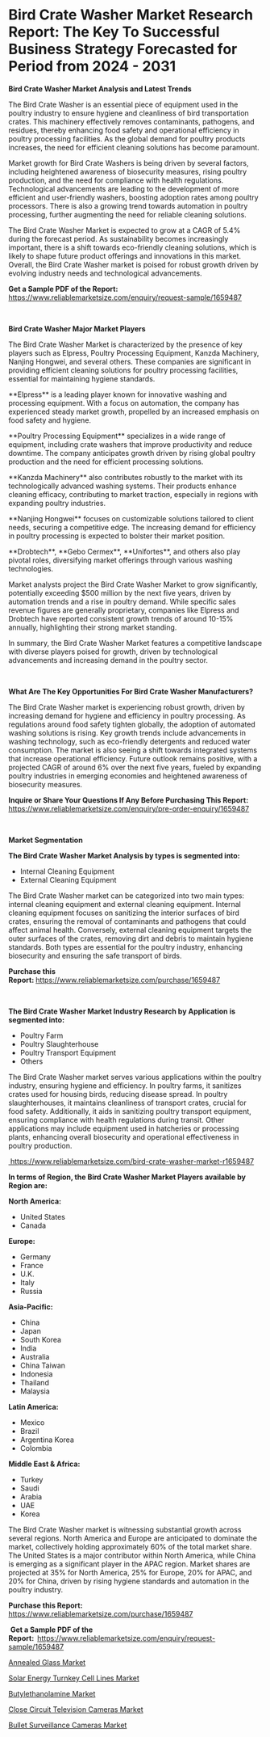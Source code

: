 <p><h1>Bird Crate Washer Market Research Report: The Key To Successful Business Strategy Forecasted for Period from 2024 - 2031</h1></p><p><strong>Bird Crate Washer Market Analysis and Latest Trends</strong></p>
<p><p>The Bird Crate Washer is an essential piece of equipment used in the poultry industry to ensure hygiene and cleanliness of bird transportation crates. This machinery effectively removes contaminants, pathogens, and residues, thereby enhancing food safety and operational efficiency in poultry processing facilities. As the global demand for poultry products increases, the need for efficient cleaning solutions has become paramount.</p><p>Market growth for Bird Crate Washers is being driven by several factors, including heightened awareness of biosecurity measures, rising poultry production, and the need for compliance with health regulations. Technological advancements are leading to the development of more efficient and user-friendly washers, boosting adoption rates among poultry processors. There is also a growing trend towards automation in poultry processing, further augmenting the need for reliable cleaning solutions.</p><p>The Bird Crate Washer Market is expected to grow at a CAGR of 5.4% during the forecast period. As sustainability becomes increasingly important, there is a shift towards eco-friendly cleaning solutions, which is likely to shape future product offerings and innovations in this market. Overall, the Bird Crate Washer market is poised for robust growth driven by evolving industry needs and technological advancements.</p></p>
<p><strong>Get a Sample PDF of the Report:&nbsp;</strong> <a href="https://www.reliablemarketsize.com/enquiry/request-sample/1659487?utm_campaign=1186&utm_medium=2&utm_source=Github&utm_content=ia&utm_term=28092024&utm_id=bird-crate-washer">https://www.reliablemarketsize.com/enquiry/request-sample/1659487</a></p>
<p>&nbsp;</p>
<p><strong>Bird Crate Washer Major Market Players</strong></p>
<p><p>The Bird Crate Washer Market is characterized by the presence of key players such as Elpress, Poultry Processing Equipment, Kanzda Machinery, Nanjing Hongwei, and several others. These companies are significant in providing efficient cleaning solutions for poultry processing facilities, essential for maintaining hygiene standards.</p><p>**Elpress** is a leading player known for innovative washing and processing equipment. With a focus on automation, the company has experienced steady market growth, propelled by an increased emphasis on food safety and hygiene.</p><p>**Poultry Processing Equipment** specializes in a wide range of equipment, including crate washers that improve productivity and reduce downtime. The company anticipates growth driven by rising global poultry production and the need for efficient processing solutions.</p><p>**Kanzda Machinery** also contributes robustly to the market with its technologically advanced washing systems. Their products enhance cleaning efficacy, contributing to market traction, especially in regions with expanding poultry industries.</p><p>**Nanjing Hongwei** focuses on customizable solutions tailored to client needs, securing a competitive edge. The increasing demand for efficiency in poultry processing is expected to bolster their market position.</p><p>**Drobtech**, **Gebo Cermex**, **Unifortes**, and others also play pivotal roles, diversifying market offerings through various washing technologies.</p><p>Market analysts project the Bird Crate Washer Market to grow significantly, potentially exceeding $500 million by the next five years, driven by automation trends and a rise in poultry demand. While specific sales revenue figures are generally proprietary, companies like Elpress and Drobtech have reported consistent growth trends of around 10-15% annually, highlighting their strong market standing.</p><p>In summary, the Bird Crate Washer Market features a competitive landscape with diverse players poised for growth, driven by technological advancements and increasing demand in the poultry sector.</p></p>
<p>&nbsp;</p>
<p><strong>What Are The Key Opportunities For Bird Crate Washer Manufacturers?</strong></p>
<p><p>The Bird Crate Washer market is experiencing robust growth, driven by increasing demand for hygiene and efficiency in poultry processing. As regulations around food safety tighten globally, the adoption of automated washing solutions is rising. Key growth trends include advancements in washing technology, such as eco-friendly detergents and reduced water consumption. The market is also seeing a shift towards integrated systems that increase operational efficiency. Future outlook remains positive, with a projected CAGR of around 6% over the next five years, fueled by expanding poultry industries in emerging economies and heightened awareness of biosecurity measures.</p></p>
<p><strong>Inquire or Share Your Questions If Any Before Purchasing This Report:</strong> <a href="https://www.reliablemarketsize.com/enquiry/pre-order-enquiry/1659487?utm_campaign=1186&utm_medium=2&utm_source=Github&utm_content=ia&utm_term=28092024&utm_id=bird-crate-washer">https://www.reliablemarketsize.com/enquiry/pre-order-enquiry/1659487</a></p>
<p>&nbsp;</p>
<p><strong>Market Segmentation</strong></p>
<p><strong>The Bird Crate Washer Market Analysis by types is segmented into:</strong></p>
<p><ul><li>Internal Cleaning Equipment</li><li>External Cleaning Equipment</li></ul></p>
<p><p>The Bird Crate Washer market can be categorized into two main types: internal cleaning equipment and external cleaning equipment. Internal cleaning equipment focuses on sanitizing the interior surfaces of bird crates, ensuring the removal of contaminants and pathogens that could affect animal health. Conversely, external cleaning equipment targets the outer surfaces of the crates, removing dirt and debris to maintain hygiene standards. Both types are essential for the poultry industry, enhancing biosecurity and ensuring the safe transport of birds.</p></p>
<p><strong>Purchase this Report:&nbsp;</strong><a href="https://www.reliablemarketsize.com/purchase/1659487?utm_campaign=1186&utm_medium=2&utm_source=Github&utm_content=ia&utm_term=28092024&utm_id=bird-crate-washer">https://www.reliablemarketsize.com/purchase/1659487</a></p>
<p>&nbsp;</p>
<p><strong>The Bird Crate Washer Market Industry Research by Application is segmented into:</strong></p>
<p><ul><li>Poultry Farm</li><li>Poultry Slaughterhouse</li><li>Poultry Transport Equipment</li><li>Others</li></ul></p>
<p><p>The Bird Crate Washer market serves various applications within the poultry industry, ensuring hygiene and efficiency. In poultry farms, it sanitizes crates used for housing birds, reducing disease spread. In poultry slaughterhouses, it maintains cleanliness of transport crates, crucial for food safety. Additionally, it aids in sanitizing poultry transport equipment, ensuring compliance with health regulations during transit. Other applications may include equipment used in hatcheries or processing plants, enhancing overall biosecurity and operational effectiveness in poultry production.</p></p>
<p><a href="https://www.reliablemarketsize.com/bird-crate-washer-market-r1659487?utm_campaign=1186&utm_medium=2&utm_source=Github&utm_content=ia&utm_term=28092024&utm_id=bird-crate-washer">&nbsp;https://www.reliablemarketsize.com/bird-crate-washer-market-r1659487</a></p>
<p><strong>In terms of Region, the Bird Crate Washer Market Players available by Region are:</strong></p>
<p>
    <p> <strong> North America: </strong>
        <ul>
            <li>United States</li>
            <li>Canada</li>
        </ul>
        </p> 
    <p> <strong> Europe: </strong>
        <ul>
            <li>Germany</li>
            <li>France</li>
            <li>U.K.</li>
            <li>Italy</li>
            <li>Russia</li>
        </ul>
        </p> 
    <p> <strong> Asia-Pacific: </strong>
        <ul>
            <li>China</li>
            <li>Japan</li>
            <li>South Korea</li>
            <li>India</li>
            <li>Australia</li>
            <li>China Taiwan</li>
            <li>Indonesia</li>
            <li>Thailand</li>
            <li>Malaysia</li>
        </ul>
        </p> 
    <p> <strong> Latin America: </strong>
        <ul>
            <li>Mexico</li>
            <li>Brazil</li>
            <li>Argentina Korea</li>
            <li>Colombia</li>
        </ul>
        </p> 
    <p> <strong> Middle East & Africa: </strong>
        <ul>
            <li>Turkey</li>
            <li>Saudi</li>
            <li>Arabia</li>
            <li>UAE</li>
            <li>Korea</li>
        </ul>
    </p>
    </p>
<p><p>The Bird Crate Washer market is witnessing substantial growth across several regions. North America and Europe are anticipated to dominate the market, collectively holding approximately 60% of the total market share. The United States is a major contributor within North America, while China is emerging as a significant player in the APAC region. Market shares are projected at 35% for North America, 25% for Europe, 20% for APAC, and 20% for China, driven by rising hygiene standards and automation in the poultry industry.</p></p>
<p><strong>Purchase this Report: </strong><a href="https://www.reliablemarketsize.com/purchase/1659487?utm_campaign=1186&utm_medium=2&utm_source=Github&utm_content=ia&utm_term=28092024&utm_id=bird-crate-washer">https://www.reliablemarketsize.com/purchase/1659487</a></p>
<p>&nbsp;<strong>Get a Sample PDF of the Report:&nbsp;&nbsp;</strong><a href="https://www.reliablemarketsize.com/enquiry/request-sample/1659487?utm_campaign=1186&utm_medium=2&utm_source=Github&utm_content=ia&utm_term=28092024&utm_id=bird-crate-washer">https://www.reliablemarketsize.com/enquiry/request-sample/1659487</a></p>
<p><strong></strong></p>
<p><p><a href="https://www.linkedin.com/pulse/annealed-glass-market-global-regional-analysis-focus-cotae?utm_campaign=1186&utm_medium=2&utm_source=Github&utm_content=ia&utm_term=28092024&utm_id=bird-crate-washer">Annealed Glass Market</a></p><p><a href="https://github.com/AKSHATREPORTPRIME/Market-Research-Report-List-6/blob/main/solar-energy-turnkey-cell-lines-market.md?utm_campaign=1186&utm_medium=2&utm_source=Github&utm_content=ia&utm_term=28092024&utm_id=bird-crate-washer">Solar Energy Turnkey Cell Lines Market</a></p><p><a href="https://www.linkedin.com/pulse/butylethanolamine-market-global-insights-sales-trends-o90ae?utm_campaign=1186&utm_medium=2&utm_source=Github&utm_content=ia&utm_term=28092024&utm_id=bird-crate-washer">Butylethanolamine Market</a></p><p><a href="https://issuu.com/reportprime-2/docs/close-circuit-television-cameras-ma_7b7457a5401a7a?utm_campaign=1186&utm_medium=2&utm_source=Github&utm_content=ia&utm_term=28092024&utm_id=bird-crate-washer">Close Circuit Television Cameras Market</a></p><p><a href="https://issuu.com/reportprime-2/docs/bullet-surveillance-cameras-market-_17f469c81119f0?utm_campaign=1186&utm_medium=2&utm_source=Github&utm_content=ia&utm_term=28092024&utm_id=bird-crate-washer">Bullet Surveillance Cameras Market</a></p></p>